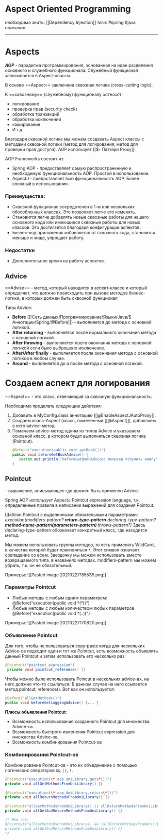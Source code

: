 # Aspect Oriented Programming
*необходимо знать:* [[Dependency Injection]]
*теги:* #spring #java 
*описание:*

---
# Aspects
***AOP*** - парадигма программирования, основанная на идее разделения основного и служебного функционала. Служебный функционал записывается в Aspect-классы. 

В основе ==Aspect== заключена сквозная логика (cross-cutting logic).

К ==сквозному== (служебному) функционалу остносят:
- логирование
- проверка прав (security check)
- обработка транзакций
- обработка исключений
- кэширование
- И т.д.

Благодаря сквозной логике мы можем создавать Aspect классы с методами сквозной логики (метод для логирования, метод для проверки прав доступа). AOP использует [[$- Паттерн Proxy]].

АOP Frameworks состоит из:
- Spring AOP - предоставляет самую распространенную и необходимую функциональность AOP. Простой в использовании.
- AspectJ - предоставляет всю функциональность AOP. Более сложный в использовании.

### Преимущества:
- Сквозной функционал сосредоточен в 1-м или нескольких обособленных классах. Это позволяет легче его изменять.
- Становится легче добавлять новые сквозные работы для нашего основного кода или имеющиеся сквозные работы для новых классов. Это достигается благодаря конфигурации аспектов.
- Бизнес-код приложения избавляется от сквозного кода, становится меньше и чище, упрощает работу.

### Недостатки
- Дополнительное время на работу аспектов.

## Advice

==Advise== - метод, который находится в аспект-классе и который определяет, что должно происходить при вызове методов бизнес-логики, в которых должен быть сквозной функционал

Типы Advice:
- **Before** ([[Сеть данных/Программирование/Языки/Java/$ Аннотации/Spring/@Before]]) - выполняется до метода с основной логикой.
- **After returning** - выполняется после нормального окончания метода с основной логикой.
- **After throwing** - выполняется после окончания метода с основной логикой если было выброшено исключение.
- **After/After finally** - выполняется после окончания метода с основной логиков в любом случае.
- **Around** - выполняется до и после метода с основной логикой.


# Создаем аспект для логирования
==Aspect== - это класс, отвечающий за сквозную функциональность.

Необходимо проделать следующие действия:
1. Добавить в MyConfig.class аннотацию [[@EnableAspectJAutoProxy]].
2. Создаем класс-Aspect (класс, помеченный [[@Aspect]]), добавляем в него advice-метод.
3. Помечаем advice-метод одним из типов Advice и указываем основной класс, в котором будет выполняться сквозная логика (Pointcut).
	```java
	@Before("execution(public void getBook())")  
	public void beforeGetBookAdvice() {  
	   System.out.println("beforeGetBookAdvice: попытка получить книгу");  
	}
	```

## Pointcut
\- выражение, описывающее где должен быть применен Advice.

Spring AOP использует AspectJ Pointcut expression language, т.к. определенные правила в написании выражений для создания Pointcut.

Шаблон Pointcut  с выделенными обязательными параметрами:
*execution(modifiers-pattern? **return-type-pattern** declaring-type-pattern? **method-name-pattern(parameters-pattern)** throws-pattern?)*
Здесь declaring-type-pattern обозначает конкретный класс, где находится метод. 

Мы можем использовать группы методов, то есть
применять WildCard, в качестве которой будет применяться `*`. Этот символ означает совпадение со всем. Звездочку мы можем использовать вместо возвращаемого типа, в названиях методах. modifiers-pattern мы можем убрать, т.к. он не обязательный.

Примеры:
![[Pasted image 20210227155539.png]]

### Параметры Pointcut
- Любые методы с любым одним параметром:
	@Before("execution(public void \*(\*))")	
- Любые методы с любым количеством любых параметров
	@Before("execution(public void \*(..))")	
	
Примеры:
![[Pasted image 20210227170820.png]]

### Объявление Pointcut
Для того, чтобы не пользоваться copy-paste когда для нескольких Advice-ов подходит один и тот же Pointcut, есть возможность объявлять данный Pointcut и затем использовать его несколько раз:
```java
@Pointcut("pointcut_expression") 
 private void pointcut_reference() {}
```
Чтобы можно было использовать Poincut в нескольких advice-ах, на него должно что-то ссылаться. В данном случае на него ссылается метод pointcut_reference(). 
Вот как он используется:
```java
@Before("allGetMethods()")  
public void beforeGetLoggingAdvice() {... }
```

**Плюсы объявления Pointcut:**
- Возможность использования созданного Pointcut для множества Advice-ос.
- Возможность быстрого изменения Pointcut expression для множества Advice-ов.
- Возможность комбинирования Pointcut-ов

### Комбинирования Pointcut-ов
Комбинирование Pointcut-ов - это их объединение с помощью логических операторов `&&`, `||`, `!`.

```java
@Pointcut("execution(\* aop.UniLibrary.get\*())")  
private void allGetMethodsFromUniLibrary() {}  
  
@Pointcut("execution(\* aop.UniLibrary.return\*())")  
private void allReturnMethodsFromUniLibrary() {}  
  
@Pointcut("allGetMethodsFromUniLibrary() || allReturnMethodsFromUniLibrary()")  
private void allGetAndReturnMethodsFromUniLibrary() {}

/* Или так:
@Pointcut("allGetMethodsFromUniLibrary() && !allReturnMethodsFromUniLibrary()")  
private void allGetAndReturnMethodsFromUniLibrary() {}
*/
```